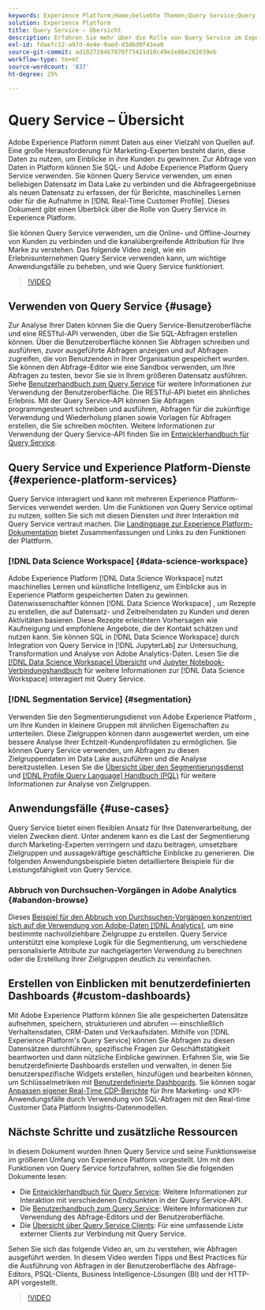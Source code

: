 ```yaml
---
keywords: Experience Platform;Home;beliebte Themen;Query Service;Query Service;Abfrage
solution: Experience Platform
title: Query Service – Übersicht
description: Erfahren Sie mehr über die Rolle von Query Service im Experience Platform.
exl-id: fdaefc12-a97d-4e4e-9aed-d3dbd0f43ea0
source-git-commit: ad1827284b7070f73421d10c49e1e86e282839eb
workflow-type: tm+mt
source-wordcount: '837'
ht-degree: 25%

---
```


# Query Service – Übersicht

Adobe Experience Platform nimmt Daten aus einer Vielzahl von Quellen auf. Eine große Herausforderung für Marketing-Experten besteht darin, diese Daten zu nutzen, um Einblicke in ihre Kunden zu gewinnen. Zur Abfrage von Daten in Platform können Sie SQL- und Adobe Experience Platform Query Service verwenden. Sie können Query Service verwenden, um einen beliebigen Datensatz im Data Lake zu verbinden und die Abfrageergebnisse als neuen Datensatz zu erfassen, der für Berichte, maschinelles Lernen oder für die Aufnahme in [!DNL Real-Time Customer Profile]. Dieses Dokument gibt einen Überblick über die Rolle von Query Service in Experience Platform.

Sie können Query Service verwenden, um die Online- und Offline-Journey von Kunden zu verbinden und die kanalübergreifende Attribution für Ihre Marke zu verstehen. Das folgende Video zeigt, wie ein Erlebnisunternehmen Query Service verwenden kann, um wichtige Anwendungsfälle zu beheben, und wie Query Service funktioniert.

>[!VIDEO](https://video.tv.adobe.com/v/29795?quality=12&learn=on)

## Verwenden von Query Service {#usage}

Zur Analyse Ihrer Daten können Sie die Query Service-Benutzeroberfläche und eine RESTful-API verwenden, über die Sie SQL-Abfragen erstellen können. Über die Benutzeroberfläche können Sie Abfragen schreiben und ausführen, zuvor ausgeführte Abfragen anzeigen und auf Abfragen zugreifen, die von Benutzenden in Ihrer Organisation gespeichert wurden. Sie können den Abfrage-Editor wie eine Sandbox verwenden, um Ihre Abfragen zu testen, bevor Sie sie in Ihrem größeren Datensatz ausführen. Siehe [Benutzerhandbuch zum Query Service](ui/overview.md) für weitere Informationen zur Verwendung der Benutzeroberfläche. Die RESTful-API bietet ein ähnliches Erlebnis. Mit der Query Service-API können Sie Abfragen programmgesteuert schreiben und ausführen, Abfragen für die zukünftige Verwendung und Wiederholung planen sowie Vorlagen für Abfragen erstellen, die Sie schreiben möchten. Weitere Informationen zur Verwendung der Query Service-API finden Sie im [Entwicklerhandbuch für Query Service](api/getting-started.md).

## Query Service und Experience Platform-Dienste {#experience-platform-services}

Query Service interagiert und kann mit mehreren Experience Platform-Services verwendet werden. Um die Funktionen von Query Service optimal zu nutzen, sollten Sie sich mit diesen Diensten und ihrer Interaktion mit Query Service vertraut machen. Die [Landingpage zur Experience Platform-Dokumentation](https://experienceleague.adobe.com/docs/experience-platform.html?lang=de) bietet Zusammenfassungen und Links zu den Funktionen der Plattform.

### [!DNL Data Science Workspace] {#data-science-workspace}

Adobe Experience Platform [!DNL Data Science Workspace] nutzt maschinelles Lernen und künstliche Intelligenz, um Einblicke aus in Experience Platform gespeicherten Daten zu gewinnen. Datenwissenschaftler können [!DNL Data Science Workspace] , um Rezepte zu erstellen, die auf Datensatz- und Zeitreihendaten zu Kunden und deren Aktivitäten basieren. Diese Rezepte erleichtern Vorhersagen wie Kaufneigung und empfohlene Angebote, die der Kontakt schätzen und nutzen kann. Sie können SQL in [!DNL Data Science Workspace] durch Integration von Query Service in [!DNL JupyterLab] zur Untersuchung, Transformation und Analyse von Adobe Analytics-Daten. Lesen Sie die [[!DNL Data Science Workspace] Übersicht](../data-science-workspace/home.md) und [Jupyter Notebook-Verbindungshandbuch](./clients/jupyter-notebook.md) für weitere Informationen zur [!DNL Data Science Workspace] interagiert mit Query Service.

### [!DNL Segmentation Service] {#segmentation}

Verwenden Sie den Segmentierungsdienst von Adobe Experience Platform , um Ihre Kunden in kleinere Gruppen mit ähnlichen Eigenschaften zu unterteilen. Diese Zielgruppen können dann ausgewertet werden, um eine bessere Analyse Ihrer Echtzeit-Kundenprofildaten zu ermöglichen. Sie können Query Service verwenden, um Abfragen zu diesen Zielgruppendaten im Data Lake auszuführen und die Analyse bereitzustellen. Lesen Sie die [Übersicht über den Segmentierungsdienst](../segmentation/home.md) und [[!DNL Profile Query Language] Handbuch (PQL)](../segmentation/pql/overview.md) für weitere Informationen zur Analyse von Zielgruppen.

## Anwendungsfälle {#use-cases}

Query Service bietet einen flexiblen Ansatz für Ihre Datenverarbeitung, der vielen Zwecken dient. Unter anderem kann es die Last der Segmentierung durch Marketing-Experten verringern und dazu beitragen, umsetzbare Zielgruppen und aussagekräftige geschäftliche Einblicke zu generieren. Die folgenden Anwendungsbeispiele bieten detailliertere Beispiele für die Leistungsfähigkeit von Query Service.

### Abbruch von Durchsuchen-Vorgängen in Adobe Analytics {#abandon-browse}

Dieses [Beispiel für den Abbruch von Durchsuchen-Vorgängen konzentriert sich auf die Verwendung von Adobe-Daten [!DNL Analytics]](./use-cases/abandoned-browse.md), um eine bestimmte nachvollziehbare Zielgruppe zu erstellen. Query Service unterstützt eine komplexe Logik für die Segmentierung, um verschiedene personalisierte Attribute zur nachgelagerten Verwendung zu berechnen oder die Erstellung Ihrer Zielgruppen deutlich zu vereinfachen.

## Erstellen von Einblicken mit benutzerdefinierten Dashboards {#custom-dashboards}

Mit Adobe Experience Platform können Sie alle gespeicherten Datensätze aufnehmen, speichern, strukturieren und abrufen — einschließlich Verhaltensdaten, CRM-Daten und Verkaufsdaten. Mithilfe von [!DNL Experience Platform's Query Service] können Sie Abfragen zu diesen Datensätzen durchführen, spezifische Fragen zur Geschäftstätigkeit beantworten und dann nützliche Einblicke gewinnen. Erfahren Sie, wie Sie benutzerdefinierte Dashboards erstellen und verwalten, in denen Sie benutzerspezifische Widgets erstellen, hinzufügen und bearbeiten können, um Schlüsselmetriken mit [Benutzerdefinierte Dashboards](../dashboards/user-defined-dashboards.md). Sie können sogar [Anpassen eigener Real-Time CDP-Berichte](../dashboards/cdp-insights-data-model.md) für Ihre Marketing- und KPI-Anwendungsfälle durch Verwendung von SQL-Abfragen mit den Real-time Customer Data Platform Insights-Datenmodellen.

## Nächste Schritte und zusätzliche Ressourcen

In diesem Dokument wurden Ihnen Query Service und seine Funktionsweise im größeren Umfang von Experience Platform vorgestellt. Um mit den Funktionen von Query Service fortzufahren, sollten Sie die folgenden Dokumente lesen:

- Die [Entwicklerhandbuch für Query Service](api/getting-started.md): Weitere Informationen zur Interaktion mit verschiedenen Endpunkten in der Query Service-API.
- Die [Benutzerhandbuch zum Query Service](ui/overview.md): Weitere Informationen zur Verwendung des Abfrage-Editors und der Benutzeroberfläche.
- Die [Übersicht über Query Service Clients](clients/overview.md): Für eine umfassende Liste externer Clients zur Verbindung mit Query Service.

Sehen Sie sich das folgende Video an, um zu verstehen, wie Abfragen ausgeführt werden. In diesem Video werden Tipps und Best Practices für die Ausführung von Abfragen in der Benutzeroberfläche des Abfrage-Editors, PSQL-Clients, Business Intelligence-Lösungen (BI) und der HTTP-API vorgestellt.

>[!VIDEO](https://video.tv.adobe.com/v/29811?quality=12&learn=on)
